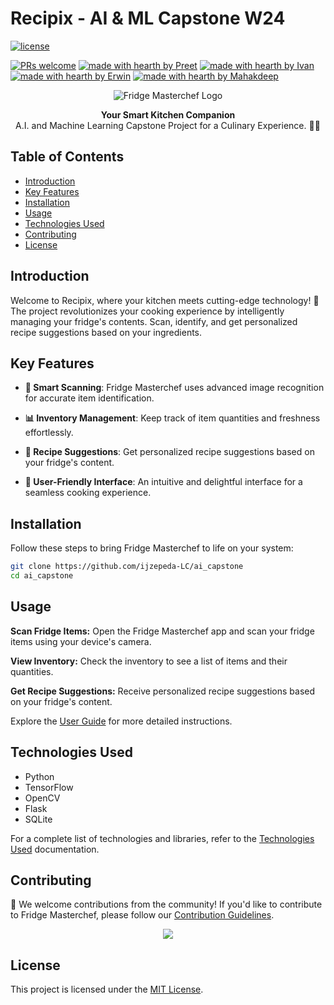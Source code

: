 # Recipix - AI & ML Capstone W24
[![license](https://img.shields.io/github.com/ijzepeda-LC/ai_capstone/blob/main/LICENSE?style=flat-square)](LICENSE)

[![PRs welcome](https://img.shields.io/badge/PRs-welcome-ff69b4.svg?style=flat-square)]([(https://github.com/ijzepeda-LC/ai_capstone/issues)])
[![made with hearth by Preet](https://img.shields.io/badge/made%20with%20%E2%99%A5%20by-Preet-ff1414.svg?style=flat-square)](https://github.com/git-preet)
[![made with hearth by Ivan](https://img.shields.io/badge/made%20with%20%E2%99%A5%20by-Ivan-ff1414.svg?style=flat-square)](https://github.com/ijzepeda-LC)
[![made with hearth by Erwin](https://img.shields.io/badge/made%20with%20%E2%99%A5%20by-Erwin-ff1414.svg?style=flat-square)](https://github.com/gelnomo)
[![made with hearth by Mahakdeep](https://img.shields.io/badge/made%20with%20%E2%99%A5%20by-Mahakdeep-ff1414.svg?style=flat-square)](https://github.com/mahakdeepkaur)

<p align="center">
  <img src="https://www.lifewire.com/thmb/eZgqnW0I2vJojQEzNLlvCiFyL-o=/750x0/filters:no_upscale():max_bytes(150000):strip_icc():format(webp)/samsung-ha-ref-rf56k9540sr-family-hub-overview-5aa18f0e18ba010037c023a5.jpg" alt="Fridge Masterchef Logo">
</p>

<div align="center">
  <strong>Your Smart Kitchen Companion</strong>
  <br>
  A.I. and Machine Learning Capstone Project for a Culinary Experience. 🍏🍳
</div>

## Table of Contents

- [Introduction](#introduction)
- [Key Features](#key-features)
- [Installation](#installation)
- [Usage](#usage)
- [Technologies Used](#technologies-used)
- [Contributing](#contributing)
- [License](#license)

## Introduction

Welcome to Recipix, where your kitchen meets cutting-edge technology! 🌟 The project revolutionizes your cooking experience by intelligently managing your fridge's contents. Scan, identify, and get personalized recipe suggestions based on your ingredients.

## Key Features

- **📸 Smart Scanning**: Fridge Masterchef uses advanced image recognition for accurate item identification.
  
- **📊 Inventory Management**: Keep track of item quantities and freshness effortlessly.

- **🍲 Recipe Suggestions**: Get personalized recipe suggestions based on your fridge's content.

- **🎨 User-Friendly Interface**: An intuitive and delightful interface for a seamless cooking experience.

## Installation

Follow these steps to bring Fridge Masterchef to life on your system:

```bash
git clone https://github.com/ijzepeda-LC/ai_capstone
cd ai_capstone
```
## Usage

**Scan Fridge Items:** Open the Fridge Masterchef app and scan your fridge items using your device's camera.

**View Inventory:** Check the inventory to see a list of items and their quantities.

**Get Recipe Suggestions:** Receive personalized recipe suggestions based on your fridge's content.

Explore the [User Guide](docs/user-guide.md) for more detailed instructions.

## Technologies Used

- Python
- TensorFlow
- OpenCV
- Flask
- SQLite

For a complete list of technologies and libraries, refer to the [Technologies Used](docs/technologies.md) documentation.

## Contributing

🚀 We welcome contributions from the community! If you'd like to contribute to Fridge Masterchef, please follow our [Contribution Guidelines](CONTRIBUTING.md).
<p align="center">
  <img src="https://img.thedailybeast.com/image/upload/c_crop,d_placeholder_euli9k,h_1440,w_2560,x_0,y_0/dpr_1.5/c_limit,w_1044/fl_lossy,q_auto/v1664843339/LG_smart_refigerator_review_zsenrg">
</p>

## License

This project is licensed under the [MIT License](LICENSE).
